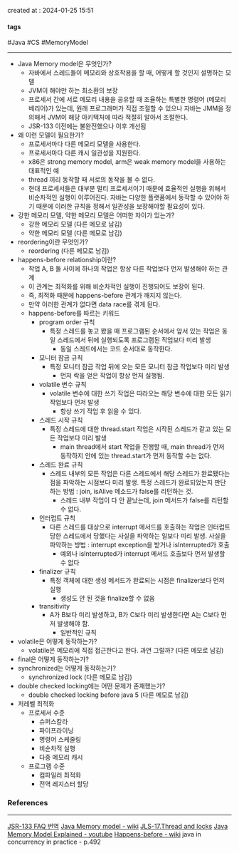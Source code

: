 created at : 2024-01-25 15:51

#### tags

#Java #CS #MemoryModel 

--- 

- Java Memory model은 무엇인가?
	- 자바에서 스레드들이 메모리와 상호작용을 할 때, 어떻게 할 것인지 설명하는 모델
	- JVM이 해야만 하는 최소환의 보장
	- 프로세서 간에 서로 메모리 내용을 공유할 때 조율하는 특별한 명령어 (메모리 베리어)가 있는데, 원래 프로그래머가 직접 조절할 수 있으나 자바는 JMM을 정의해서 JVM이 해당 아키텍처에 따라 적절히 알아서 조절한다.
	- JSR-133 이전에는 불완전했으나 이후 개선됨
- 왜 이런 모델이 필요한가?
	- 프로세서마다 다른 메모리 모델을 사용한다.
	- 프로세서마다 다른 캐시 일관성을 지원한다.
	- x86은 strong memory model, arm은 weak memory model을 사용하는 대표적인 예
	- thread 끼리 동작할 때 서로의 동작을 볼 수 없다.
	- 현대 프로세서들은 대부분 멀티 프로세서이기 때문에 효율적인 실행을 위해서 비순차적인 실행이 이루어진다. 자바는 다양한 플랫폼에서 동작할 수 있어야 하기 때문에 이러한 규칙을 정해서 일관성을 보장해야할 필요성이 있다.
- 강한 메모리 모델, 약한 메모리 모델은 어떠한 차이가 있는가?
	- 강한 메모리 모델 (다른 메모로 남김)
	- 약한 메모리 모델 (다른 메모로 남김)
- reordering이란 무엇인가?
	- reordering (다른 메모로 남김)
- happens-before relationship이란?
	- 작업 A, B 둘 사이에 하나의 작업은 항상 다른 작업보다 먼저 발생해야 하는 관계
	- 이 관계는 최적화를 위해 비순차적인 실행이 진행되어도 보장이 된다.
	- 즉, 최적화 때문에 happens-before 관계가 깨지지 않는다.
	- 만약 이러한 관계가 없다면 data race를 겪게 된다.
	- happens-before를 따르는 키워드
		- program order 규칙
			- 특정 스레드를 놓고 봤을 때 프로그램된 순서에서 앞서 있는 작업은 동일 스레드에서 뒤에 실행되도록 프로그램된 작업보다 미리 발생
				- 동일 스레드에서는 코드 순서대로 동작한다.
		- 모니터 잠금 규칙
			- 특정 모니터 잠금 작업 뒤에 오는 모든 모니터 잠금 작업보다 미리 발생
				- 먼저 락을 얻은 작업이 항상 먼저 실행됨.
		- volatile 변수 규칙
			- volatile 변수에 대한 쓰기 작업은 따라오는 해당 변수에 대한 모든 읽기 작업보다 먼저 발생
				- 항상 쓰기 작업 후 읽을 수 있다.
		- 스레드 시작 규칙
			- 특정 스레드에 대한 thread.start 작업은 시작된 스레드가 같고 있는 모든 작업보다 미리 발생
				- main thread에서 start 작업을 진행할 때, main thread가 먼저 동작하지 안에 있는 thread.start가 먼저 동작할 수는 없다.
		- 스레드 완료 규칙
			- 스레드 내부의 모든 작업은 다른 스레드에서 해당 스레드가 완료됐다는 점을 파악하는 시점보다 미리 발생. 특정 스레드가 완료되었는지 판단하는 방법 :  join, isAlive 메소드가 false를 리턴하는 것.
				- 스레드 내부 작업이 다 안 끝났는데, join 메서드가 false를 리턴할 수 없다.
		- 인터럽트 규칙
			- 다른 스레드를 대상으로 interrupt 메서드를 호출하는 작업은 인터럽트 당한 스레드에서 당했다는 사실을 파악하는 일보다 미리 발생. 사실을 파악하는 방법 : interrupt exception을 받거나 isInterrupted가 호출
				- 예외나 isInterrupted가 interrupt 메서드 호출보다 먼저 발생할 수 없다
		- finalizer 규칙
			- 특정 객체에 대한 생성 메서드가 완료되는 시점은 finalizer보다 먼저 실행
				- 생성도 안 된 것을 finalize할 수 없음
		- transitivity
			- A가 B보다 미리 발생하고, B가 C보다 미리 발생한다면 A는 C보다 먼저 발생해야 함.
				- 일반적인 규칙
- volatile은 어떻게 동작하는가?
	- volatile은 메모리에 직접 접근한다고 한다. 과연 그럴까? (다른 메모로 남김)
- final은 어떻게 동작하는가?
- synchronized는 어떻게 동작하는가?
	- synchronized lock (다른 메모로 남김)
- double checked locking에는 어떤 문제가 존재했는가?
	- double checked locking before java 5 (다른 메모로 남김)
- 저레벨 최적화
	- 프로세서 수준
		- 슈퍼스칼라
		- 파이프라이닝
		- 명령어 스케줄링
		- 비순차적 실행
		- 다중 메모리 캐시
	- 프로그램 수준
		- 컴파일러 최적화
		- 전역 레지스터 할당

### References
---
[JSR-133 FAQ 번역](https://medium.com/@qwefgh90/jsr-133-java-memory-model-faq-%EB%B2%88%EC%97%AD-128487aebc1e)
[Java Memory model - wiki](https://en.wikipedia.org/wiki/Java_memory_model)
[JLS-17.Thread and locks](https://docs.oracle.com/javase/specs/jls/se8/html/jls-17.html#jls-17.4.5)
[Java Memory Model Explained - youtube](https://www.youtube.com/watch?v=qADk_tj4wY8)
[Happens-before - wiki](https://en.wikipedia.org/wiki/Happened-before)
java in concurrency in practice - p.492